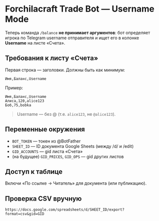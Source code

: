# Forchilacraft Trade Bot — Username Mode

Теперь команда `/balance` **не принимает аргументов**: бот определяет игрока по Telegram username отправителя и ищет его в колонке **Username** на листе «Счета».

## Требования к листу «Счета»
Первая строка — заголовки. Должны быть как минимум:
```
Имя,Баланс,Username
```
Пример:
```
Имя,Баланс,Username
Алиса,120,alice123
Боб,75,bobka
```
> Username — без @ (т.е. `alice123`, не `@alice123`).

## Переменные окружения
- `BOT_TOKEN` — токен из @BotFather
- `SHEET_ID` — ID документа Google Sheets (между /d/ и /edit)
- `GID_ACCOUNTS` — gid листа «Счета»
- (на будущее) `GID_PRICES`, `GID_OPS` — gid других листов

## Доступ к таблице
Включи «По ссылке → Читатель» для документа (или публикацию).

## Проверка CSV вручную
```
https://docs.google.com/spreadsheets/d/SHEET_ID/export?format=csv&gid=GID
```
